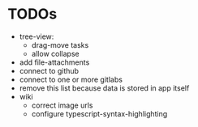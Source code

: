 # TODOs

- tree-view:
  - drag-move tasks
  - allow collapse
- add file-attachments
- connect to github
- connect to one or more gitlabs
- remove this list because data is stored in app itself
- wiki
  - correct image urls
  - configure typescript-syntax-highlighting